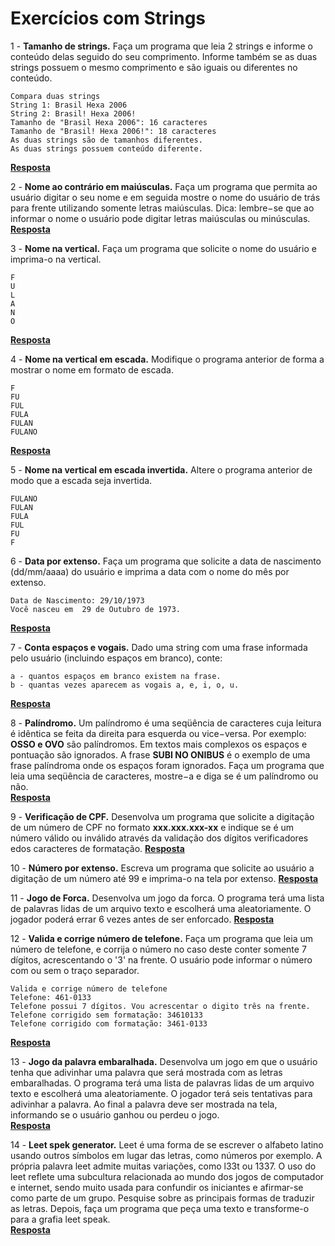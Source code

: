 # Exercícios com Strings

1 - **Tamanho de strings.** Faça um programa que leia 2 strings e informe o conteúdo delas seguido do seu comprimento. Informe também se as duas strings possuem o mesmo comprimento e são iguais ou diferentes no conteúdo.
~~~
Compara duas strings
String 1: Brasil Hexa 2006
String 2: Brasil! Hexa 2006!
Tamanho de "Brasil Hexa 2006": 16 caracteres
Tamanho de "Brasil! Hexa 2006!": 18 caracteres
As duas strings são de tamanhos diferentes.
As duas strings possuem conteúdo diferente.
~~~
[**Resposta**]()

2 - **Nome ao contrário em maiúsculas.** Faça um programa que permita ao usuário digitar o seu nome e em seguida mostre o nome do usuário de trás para frente utilizando somente letras maiúsculas. Dica: lembre−se que ao informar o nome o usuário pode digitar letras maiúsculas ou minúsculas.
[**Resposta**]()

3 - **Nome na vertical.** Faça um programa que solicite o nome do usuário e imprima-o na vertical.
~~~
F
U
L
A
N
O
~~~
[**Resposta**]()

4 - **Nome na vertical em escada.** Modifique o programa anterior de forma a mostrar o nome em formato de escada.
~~~
F
FU
FUL
FULA
FULAN
FULANO
~~~
[**Resposta**]()

5 - **Nome na vertical em escada invertida.** Altere o programa anterior de modo que a escada seja invertida.
~~~
FULANO
FULAN
FULA
FUL
FU
F
~~~

6 - **Data por extenso.** Faça um programa que solicite a data de nascimento (dd/mm/aaaa) do usuário e imprima a data com o nome do mês por extenso.
~~~
Data de Nascimento: 29/10/1973
Você nasceu em  29 de Outubro de 1973.
~~~
[**Resposta**]()

7 - **Conta espaços e vogais.** Dado uma string com uma frase informada pelo usuário (incluindo espaços em branco), conte: 
~~~
a - quantos espaços em branco existem na frase.
b - quantas vezes aparecem as vogais a, e, i, o, u.
~~~ 
[**Resposta**]()  

8 - **Palíndromo.** Um palíndromo é uma seqüência de caracteres cuja leitura é idêntica se feita da direita para esquerda ou vice−versa. Por exemplo: **OSSO e OVO** são palíndromos. Em textos mais complexos os espaços e pontuação são ignorados. A frase **SUBI NO ONIBUS** é o exemplo de uma frase palíndroma onde os espaços foram ignorados. Faça um programa que leia uma seqüência de caracteres, mostre−a e diga se é um palíndromo ou não.  
[**Resposta**]() 

9 - **Verificação de CPF.** Desenvolva um programa que solicite a digitação de um número de CPF no formato **xxx.xxx.xxx-xx** e indique se é um número válido ou inválido através da validação dos dígitos verificadores edos caracteres de formatação.
[**Resposta**]()

10 - **Número por extenso.** Escreva um programa que solicite ao usuário a digitação de um número até 99 e imprima-o na tela por extenso.
[**Resposta**]()

11 - **Jogo de Forca.** Desenvolva um jogo da forca. O programa terá uma lista de palavras lidas de um arquivo texto e escolherá uma aleatoriamente. O jogador poderá errar 6 vezes antes de ser enforcado.
[**Resposta**]()

12 - **Valida e corrige número de telefone.** Faça um programa que leia um número de telefone, e corrija o número no caso deste conter somente 7 dígitos, acrescentando o '3' na frente. O usuário pode informar o número com ou sem o traço separador.
~~~
Valida e corrige número de telefone
Telefone: 461-0133
Telefone possui 7 dígitos. Vou acrescentar o digito três na frente.
Telefone corrigido sem formatação: 34610133
Telefone corrigido com formatação: 3461-0133
~~~
[**Resposta**]()

13 - **Jogo da palavra embaralhada.** Desenvolva um jogo em que o usuário tenha que adivinhar uma palavra que será mostrada com as letras embaralhadas. O programa terá uma lista de palavras lidas de um arquivo texto e escolherá uma aleatoriamente. O jogador terá seis tentativas para adivinhar a palavra. Ao final a palavra deve ser mostrada na tela, informando se o usuário ganhou ou perdeu o jogo.   
[**Resposta**]()  

14 - **Leet spek generator.** Leet é uma forma de se escrever o alfabeto latino usando outros símbolos em lugar das letras, como números por exemplo. A própria palavra leet admite muitas variações, como l33t ou 1337. O uso do leet reflete uma subcultura relacionada ao mundo dos jogos de computador e internet, sendo muito usada para confundir os iniciantes e afirmar-se como parte de um grupo. Pesquise sobre as principais formas de traduzir as letras. Depois, faça um programa que peça uma texto e transforme-o para a grafia leet speak.   
[**Resposta**]() 
